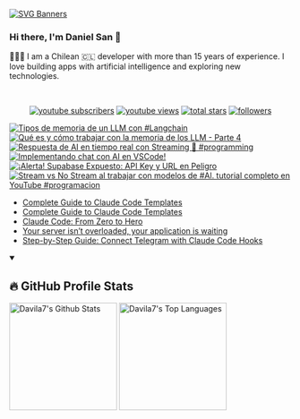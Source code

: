 [![SVG Banners](https://svg-banners.vercel.app/api?type=typeWriter&text1=Daniel%20San%20👨🏽‍💻%20|%20Serverless%20|%20Code%20GPT%20❤️&width=800&height=110)](https://github.com/Akshay090/svg-banners)

### Hi there, I'm Daniel San 👋

👨🏽‍💻 I am a Chilean 🇨🇱 developer with more than 15 years of experience. I love building apps with artificial intelligence and exploring new technologies.

<br>
<p align="center">
  <a href="https://www.youtube.com/@daniiielsan?sub_confirmation=1">
    <img alt="youtube subscribers" title="Subscribe to my YouTube channel" src="https://custom-icon-badges.demolab.com/youtube/channel/subscribers/UCNabExUbWCar1WvCGWaPNdQ?color=%23E05D44&label=SUBSCRIBE&logo=video&logoColor=white&style=for-the-badge&labelColor=CE4630"/></a>
  <a href="https://www.youtube.com/@daniiielsan?sub_confirmation=1">
    <img alt="youtube views" title="YouTube views" src="https://custom-icon-badges.demolab.com/youtube/channel/views/UCNabExUbWCar1WvCGWaPNdQ?color=%23E1AD0E&logo=video&logoColor=white&style=for-the-badge&labelColor=C79600"/></a> 
  <a href="https://github.com/davila7?tab=repositories&sort=stargazers">
    <img alt="total stars" title="Total stars on GitHub" src="https://custom-icon-badges.demolab.com/github/stars/davila7?color=55960c&style=for-the-badge&labelColor=488207&logo=star"/></a>
  <a href="https://github.com/davila7?tab=followers">
    <img alt="followers" title="Follow me on Github" src="https://custom-icon-badges.demolab.com/github/followers/davila7?color=236ad3&labelColor=1155ba&style=for-the-badge&logo=person-add&label=Follow&logoColor=white"/></a>
</p>
<!--
<details open> 
    <summary><h3>📺 Latest YouTube Videos</h3></summary> -->

<!-- BEGIN YOUTUBE-CARDS -->
[![Tipos de memoria de un LLM con #Langchain](https://ytcards.demolab.com/?id=AMK0xnMy68I&title=Tipos+de+memoria+de+un+LLM+con+%23Langchain&lang=en&timestamp=1757381410&background_color=%230d1117&title_color=%23ffffff&stats_color=%23dedede&max_title_lines=1&width=250&border_radius=5 "Tipos de memoria de un LLM con #Langchain")](https://www.youtube.com/shorts/AMK0xnMy68I)
[![Qué es y cómo trabajar con la memoria de los LLM - Parte 4](https://ytcards.demolab.com/?id=cM_CJPaD0kQ&title=Qu%C3%A9+es+y+c%C3%B3mo+trabajar+con+la+memoria+de+los+LLM+-+Parte+4&lang=en&timestamp=1757363546&background_color=%230d1117&title_color=%23ffffff&stats_color=%23dedede&max_title_lines=1&width=250&border_radius=5 "Qué es y cómo trabajar con la memoria de los LLM - Parte 4")](https://www.youtube.com/watch?v=cM_CJPaD0kQ)
[![Respuesta de AI en tiempo real con Streaming 🧐 #programming](https://ytcards.demolab.com/?id=Tsp13K2Yq-Q&title=Respuesta+de+AI+en+tiempo+real+con+Streaming+%F0%9F%A7%90+%23programming&lang=en&timestamp=1756407371&background_color=%230d1117&title_color=%23ffffff&stats_color=%23dedede&max_title_lines=1&width=250&border_radius=5 "Respuesta de AI en tiempo real con Streaming 🧐 #programming")](https://www.youtube.com/shorts/Tsp13K2Yq-Q)
[![Implementando chat con AI en VSCode!](https://ytcards.demolab.com/?id=BVNfUP_Uek4&title=Implementando+chat+con+AI+en+VSCode%21&lang=en&timestamp=1756208775&background_color=%230d1117&title_color=%23ffffff&stats_color=%23dedede&max_title_lines=1&width=250&border_radius=5 "Implementando chat con AI en VSCode!")](https://www.youtube.com/shorts/BVNfUP_Uek4)
[![¡Alerta! Supabase Expuesto: API Key y URL en Peligro](https://ytcards.demolab.com/?id=L8s03Rw0iKE&title=%C2%A1Alerta%21+Supabase+Expuesto%3A+API+Key+y+URL+en+Peligro&lang=en&timestamp=1756165139&background_color=%230d1117&title_color=%23ffffff&stats_color=%23dedede&max_title_lines=1&width=250&border_radius=5 "¡Alerta! Supabase Expuesto: API Key y URL en Peligro")](https://www.youtube.com/shorts/L8s03Rw0iKE)
[![Stream vs No Stream al trabajar con modelos de #Al. tutorial completo en YouTube #programacion](https://ytcards.demolab.com/?id=gGMixg8Bw-Y&title=Stream+vs+No+Stream+al+trabajar+con+modelos+de+%23Al.+tutorial+completo+en+YouTube+%23programacion&lang=en&timestamp=1756058686&background_color=%230d1117&title_color=%23ffffff&stats_color=%23dedede&max_title_lines=1&width=250&border_radius=5 "Stream vs No Stream al trabajar con modelos de #Al. tutorial completo en YouTube #programacion")](https://www.youtube.com/shorts/gGMixg8Bw-Y)
<!-- END YOUTUBE-CARDS -->
<!--
</details>
 -->
 <!--
<details open> 
    <summary><h2>📝 Blog post</h2></summary>
-->
<!-- BLOG-POST-LIST:START -->
- [Complete Guide to Claude Code Templates](https://dev.to/dani_avila7/complete-guide-to-claude-code-templates-1pnp)
- [Complete Guide to Claude Code Templates](https://medium.com/latinxinai/complete-guide-to-claude-code-templates-4e53d6688b34?source=rss-3a9533f001c5------2)
- [Claude Code: From Zero to Hero](https://dev.to/dani_avila7/claude-code-from-zero-to-hero-4kcm)
- [Your server isn’t overloaded, your application is waiting](https://medium.com/@dan.avila7/your-server-isnt-overloaded-your-application-is-waiting-1383f00865d5?source=rss-3a9533f001c5------2)
- [Step-by-Step Guide: Connect Telegram with Claude Code Hooks](https://medium.com/@dan.avila7/step-by-step-guide-connect-telegram-with-claude-code-hooks-1686fadcee65?source=rss-3a9533f001c5------2)
<!-- BLOG-POST-LIST:END -->
<!--
</details>
-->

<details open> 
  <summary><h2>🔥 GitHub Profile Stats</h2></summary>
<!-- https://github.com/anuraghazra/github-readme-stats -->

  <a href="https://github.com/anuraghazra/github-readme-stats"><img alt="Davila7's Github Stats" src="https://denvercoder1-github-readme-stats.vercel.app/api/?username=davila7&show_icons=true&include_all_commits=true&count_private=true&theme=react&hide_border=true&bg_color=1F222E&title_color=F85D7F&icon_color=F8D866" height="192px"/></a>
  <a href="https://github.com/anuraghazra/github-readme-stats"><img alt="Davila7's Top Languages" src="https://github-readme-stats.vercel.app/api/top-langs/?username=davila7&langs_count=8&layout=compact&theme=react&hide_border=true&bg_color=1F222E&title_color=F85D7F&icon_color=F8D866&hide=Jupyter%20Notebook" height="192px"/></a>
  
</details>
